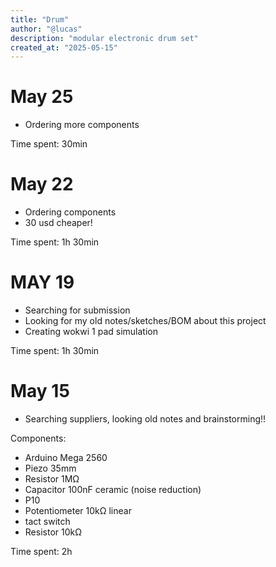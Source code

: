 ```yaml
---
title: "Drum"
author: "@lucas"
description: "modular electronic drum set"
created_at: "2025-05-15"
---
```


# May 25
- Ordering more components

Time spent: 30min

# May 22

- Ordering components
- 30 usd cheaper!

Time spent: 1h 30min

# MAY 19

- Searching for submission
- Looking for my old notes/sketches/BOM about this project
- Creating wokwi 1 pad simulation

Time spent: 1h 30min

# May 15

- Searching suppliers, looking old notes and brainstorming!!

Components:
- Arduino Mega 2560
- Piezo 35mm
- Resistor 1MΩ
- Capacitor 100nF ceramic (noise reduction)
- P10
- Potentiometer 10kΩ linear
- tact switch
- Resistor 10kΩ

Time spent: 2h
